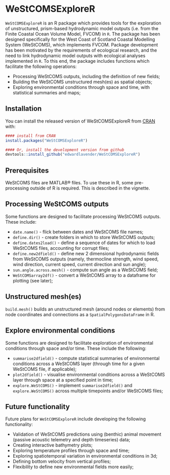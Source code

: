 
<!-- README.md is generated from README.Rmd. Please edit that file -->

# WeStCOMSExploreR

<!-- badges: start -->

<!-- badges: end -->

`WeStCOMSExploreR` is an R package which provides tools for the
exploration of unstructured, prism-based hydrodynamic model outputs
(i.e. from the Finite Coastal Ocean Volume Model, FVCOM) in `R`. The
package has been designed specifically for the West Coast of Scotland
Coastal Modelling System (WeStCOMS), which implements FVCOM. Package
development has been motivated by the requirements of ecological
research, and the need to link hydrodynamic model outputs with
ecological analyses implemented in `R`. To this end, the package
includes functions which facilitate the following operations:

  - Processing WeStCOMS outputs, including the definition of new fields;
  - Building the WeStCOMS unstructured mesh(es) as spatial objects;
  - Exploring environmental conditions through space and time, with
    statistical summaries and maps;

## Installation

You can install the released version of WeStCOMSExploreR from
[CRAN](https://CRAN.R-project.org) with:

``` r
#### install from CRAN
install.packages("WeStCOMSExploreR")
```

``` r
#### Or, install the development version from github
devtools::install_github("edwardlavender/WeStCOMSExploreR")
```

## Prerequisites

WeStCOMS files are MATLAB® files. To use these in R, some pre-processing
outside of R is required. This is described in the vignette.

## Processing WeStCOMS outputs

Some functions are designed to facilitate processing WeStCOMS outputs.
These include:

  - `date.name()` - flick between dates and WeStCOMS file names;
  - `define.dir()` - create folders in which to store WeStCOMS outputs;
  - `define.dates2load()` - define a sequence of dates for which to load
    WeStCOMS files, accounting for corrupt files;
  - `define.new2dfield()` - define new 2 dimensional hydrodynamic fields
    from WeStCOMS outputs (namely, thermocline strength, wind speed,
    wind direction, current speed, current direction and sun angle);
  - `sun.angle.across.mesh()` - compute sun angle as a WeStCOMS field;
  - `WeStCOMSarray2df()` - convert a WeStCOMS array to a dataframe for
    plotting (see later);

## Unstructured mesh(es)

`build.mesh()` builds an unstructured mesh (around nodes or elements)
from node coordinates and connections as a `SpatialPolygonsDataFrame` in
R.

## Explore environmental conditions

Some functions are designed to facilitate exploration of environmental
conditions through space and/or time. These include the following:

  - `summarise2dfield()` - compute statistical summaries of
    environmental conditions across a WeStCOMS layer (through time for a
    given WeStCOMS file, if applicable);
  - `plot2dfield()` - visualise environmental conditions across a
    WeStCOMS layer through space at a specified point in time;
  - `explore.WeStCOMS()` - implement `summarise2dfield()` and
    `explore.WeStCOMS()` across multiple timepoints and/or WeStCOMS
    files;

## Future functionality

Future plans for `WeStCOMSExploreR` include developing the following
functionality:

  - Validation of WeStCOMS predictions using (benthic) animal movement
    (passive acoustic telemetry and depth timeseries) data;
  - Creating interactive bathymetry plots;
  - Exploring temperature profiles through space and time;
  - Exploring spatiotemporal variation in environmental conditions in
    3d;
  - Defining bottom velocity from vertical profiles;
  - Flexibility to define new environmental fields more easily;
